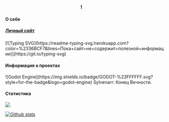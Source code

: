 <!--
- 🔭 I’m currently working on: Ищу оттенки жёлтого для кнопок в новом приложении
- 🌱 I’m currently learning: русский язык, я из Кореи.
- 👯 I’m looking to collaborate on: игра, ну типа Ведьмак, только с пушками и в VR
- 🤔 I’m looking for help with: мировая борьба с плюсистами.
- 💬 Ask me about: Работаю ли в Яндексе? ДА!
- 📫 How to reach me: это невозможно
- 😄 Pronouns: Милостивый государь, Светлейший, и т.п.
- ⚡ Fun fact: я патологический лжец
<a href="https://github.com/enlacroix/github-readme-stats"><img align="center" src="https://github-readme-stats.vercel.app/api?username=enlacroix&theme=dark&show_icons=true&include_all_commits=true&hide_border=true" alt="Github stats" /></a>
-->
<h3 align="center"> !
<img src="https://github.com/blackcater/blackcater/raw/main/images/Hi.gif" height="16"/>
</h3>

<h4> О себе </h4>

<h5> <a href="https://enlacroix.github.io/" target="_blank"> Личный сайт </a> </h5>
[![Typing SVG](https://readme-typing-svg.herokuapp.com?color=%2336BCF7&lines=Пока+сайт+не+содержит+полезной+информации)](https://git.io/typing-svg)

<h4> Информация о проектах </h4>
![Godot Engine](https://img.shields.io/badge/GODOT-%23FFFFFF.svg?style=for-the-badge&logo=godot-engine) Sylvenarr: Конец Вечности. 
<h4> Статистика </h4>

<a href="https://github.com/enlacroix/github-readme-stats"><img align="center" src="https://github-readme-stats.vercel.app/api/top-langs/?username=enlacroix&layout=compact&hide_border=true&theme=dark"/></a>
<p> </p>
<a href="https://github.com/enlacroix/github-readme-stats"><img align="center" src="https://github-readme-stats.vercel.app/api?username=enlacroix&theme=dark&show_icons=true&include_all_commits=true&hide_border=true" alt="Github stats" /></a>
